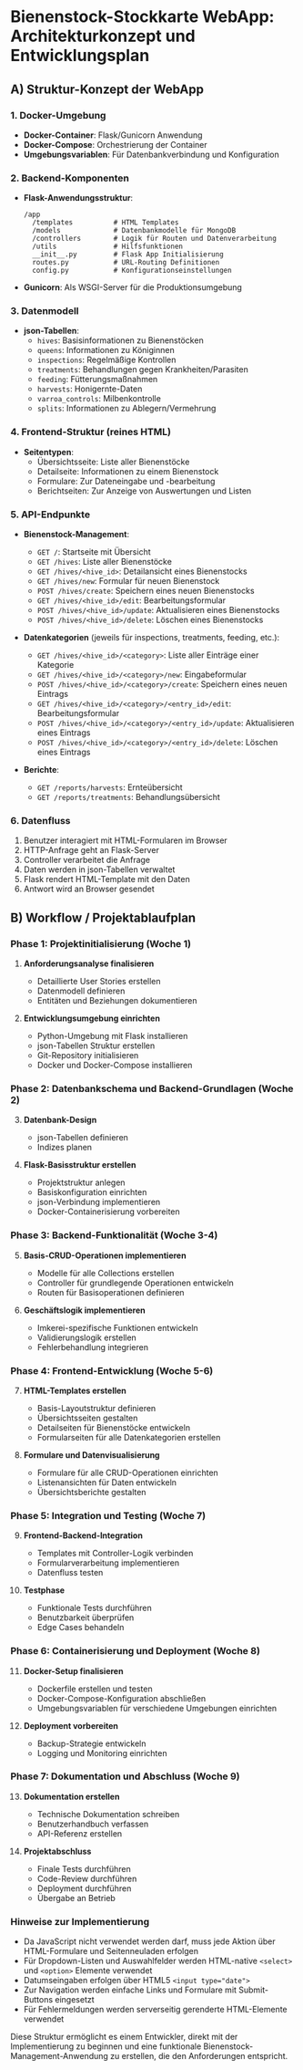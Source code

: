 # Bienenstock-Stockkarte WebApp: Architekturkonzept und Entwicklungsplan

## A) Struktur-Konzept der WebApp

### 1. Docker-Umgebung
- **Docker-Container**: Flask/Gunicorn Anwendung
- **Docker-Compose**: Orchestrierung der Container
- **Umgebungsvariablen**: Für Datenbankverbindung und Konfiguration

### 2. Backend-Komponenten
- **Flask-Anwendungsstruktur**:
  ```
  /app
    /templates          # HTML Templates
    /models             # Datenbankmodelle für MongoDB
    /controllers        # Logik für Routen und Datenverarbeitung
    /utils              # Hilfsfunktionen
    __init__.py         # Flask App Initialisierung
    routes.py           # URL-Routing Definitionen
    config.py           # Konfigurationseinstellungen
  ```
- **Gunicorn**: Als WSGI-Server für die Produktionsumgebung


### 3. Datenmodell
- **json-Tabellen**:
  - `hives`: Basisinformationen zu Bienenstöcken
  - `queens`: Informationen zu Königinnen
  - `inspections`: Regelmäßige Kontrollen
  - `treatments`: Behandlungen gegen Krankheiten/Parasiten
  - `feeding`: Fütterungsmaßnahmen
  - `harvests`: Honigernte-Daten
  - `varroa_controls`: Milbenkontrolle
  - `splits`: Informationen zu Ablegern/Vermehrung

### 4. Frontend-Struktur (reines HTML)
- **Seitentypen**:
  - Übersichtsseite: Liste aller Bienenstöcke
  - Detailseite: Informationen zu einem Bienenstock
  - Formulare: Zur Dateneingabe und -bearbeitung
  - Berichtseiten: Zur Anzeige von Auswertungen und Listen

### 5. API-Endpunkte
- **Bienenstock-Management**:
  - `GET /`: Startseite mit Übersicht
  - `GET /hives`: Liste aller Bienenstöcke
  - `GET /hives/<hive_id>`: Detailansicht eines Bienenstocks
  - `GET /hives/new`: Formular für neuen Bienenstock
  - `POST /hives/create`: Speichern eines neuen Bienenstocks
  - `GET /hives/<hive_id>/edit`: Bearbeitungsformular
  - `POST /hives/<hive_id>/update`: Aktualisieren eines Bienenstocks
  - `POST /hives/<hive_id>/delete`: Löschen eines Bienenstocks

- **Datenkategorien** (jeweils für inspections, treatments, feeding, etc.):
  - `GET /hives/<hive_id>/<category>`: Liste aller Einträge einer Kategorie
  - `GET /hives/<hive_id>/<category>/new`: Eingabeformular
  - `POST /hives/<hive_id>/<category>/create`: Speichern eines neuen Eintrags
  - `GET /hives/<hive_id>/<category>/<entry_id>/edit`: Bearbeitungsformular
  - `POST /hives/<hive_id>/<category>/<entry_id>/update`: Aktualisieren eines Eintrags
  - `POST /hives/<hive_id>/<category>/<entry_id>/delete`: Löschen eines Eintrags

- **Berichte**:
  - `GET /reports/harvests`: Ernteübersicht
  - `GET /reports/treatments`: Behandlungsübersicht

### 6. Datenfluss
1. Benutzer interagiert mit HTML-Formularen im Browser
2. HTTP-Anfrage geht an Flask-Server
3. Controller verarbeitet die Anfrage
4. Daten werden in json-Tabellen verwaltet
5. Flask rendert HTML-Template mit den Daten
6. Antwort wird an Browser gesendet

## B) Workflow / Projektablaufplan

### Phase 1: Projektinitialisierung (Woche 1)
1. **Anforderungsanalyse finalisieren**
   - Detaillierte User Stories erstellen
   - Datenmodell definieren
   - Entitäten und Beziehungen dokumentieren

2. **Entwicklungsumgebung einrichten**
   - Python-Umgebung mit Flask installieren
   - json-Tabellen Struktur erstellen
   - Git-Repository initialisieren
   - Docker und Docker-Compose installieren

### Phase 2: Datenbankschema und Backend-Grundlagen (Woche 2)
3. **Datenbank-Design**
   - json-Tabellen definieren
   - Indizes planen

4. **Flask-Basisstruktur erstellen**
   - Projektstruktur anlegen
   - Basiskonfiguration einrichten
   - json-Verbindung implementieren
   - Docker-Containerisierung vorbereiten

### Phase 3: Backend-Funktionalität (Woche 3-4)
5. **Basis-CRUD-Operationen implementieren**
   - Modelle für alle Collections erstellen
   - Controller für grundlegende Operationen entwickeln
   - Routen für Basisoperationen definieren

6. **Geschäftslogik implementieren**
   - Imkerei-spezifische Funktionen entwickeln
   - Validierungslogik erstellen
   - Fehlerbehandlung integrieren

### Phase 4: Frontend-Entwicklung (Woche 5-6)
7. **HTML-Templates erstellen**
   - Basis-Layoutstruktur definieren
   - Übersichtsseiten gestalten
   - Detailseiten für Bienenstöcke entwickeln
   - Formularseiten für alle Datenkategorien erstellen

8. **Formulare und Datenvisualisierung**
   - Formulare für alle CRUD-Operationen einrichten
   - Listenansichten für Daten entwickeln
   - Übersichtsberichte gestalten

### Phase 5: Integration und Testing (Woche 7)
9. **Frontend-Backend-Integration**
   - Templates mit Controller-Logik verbinden
   - Formularverarbeitung implementieren
   - Datenfluss testen

10. **Testphase**
    - Funktionale Tests durchführen
    - Benutzbarkeit überprüfen
    - Edge Cases behandeln

### Phase 6: Containerisierung und Deployment (Woche 8)
11. **Docker-Setup finalisieren**
    - Dockerfile erstellen und testen
    - Docker-Compose-Konfiguration abschließen
    - Umgebungsvariablen für verschiedene Umgebungen einrichten

12. **Deployment vorbereiten**
    - Backup-Strategie entwickeln
    - Logging und Monitoring einrichten

### Phase 7: Dokumentation und Abschluss (Woche 9)
13. **Dokumentation erstellen**
    - Technische Dokumentation schreiben
    - Benutzerhandbuch verfassen
    - API-Referenz erstellen

14. **Projektabschluss**
    - Finale Tests durchführen
    - Code-Review durchführen
    - Deployment durchführen
    - Übergabe an Betrieb

### Hinweise zur Implementierung
- Da JavaScript nicht verwendet werden darf, muss jede Aktion über HTML-Formulare und Seitenneuladen erfolgen
- Für Dropdown-Listen und Auswahlfelder werden HTML-native `<select>` und `<option>` Elemente verwendet
- Datumseingaben erfolgen über HTML5 `<input type="date">`
- Zur Navigation werden einfache Links und Formulare mit Submit-Buttons eingesetzt
- Für Fehlermeldungen werden serverseitig gerenderte HTML-Elemente verwendet

Diese Struktur ermöglicht es einem Entwickler, direkt mit der Implementierung zu beginnen und eine funktionale Bienenstock-Management-Anwendung zu erstellen, die den Anforderungen entspricht.